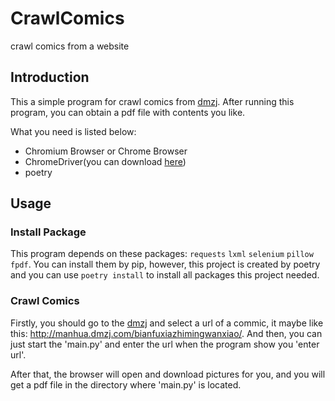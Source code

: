 # CrawlComics
crawl comics from a website

## Introduction
This a simple program for crawl comics from [dmzj](http://manhua.dmzj.com/). After running this program, you can obtain a pdf file with contents you like. 

What you need  is listed below:
- Chromium Browser or Chrome Browser 
- ChromeDriver(you can download [here](https://chromedriver.chromium.org/downloads))
- poetry

## Usage
### Install Package 
This program depends on these packages: `requests` `lxml` `selenium` `pillow` `fpdf`. You can install them by pip, however, this project is created by poetry and you can use `poetry install` to install all packages this project needed.

### Crawl Comics
Firstly, you should go to the [dmzj](http://manhua.dmzj.com/) and select a url of a commic, it maybe like this: http://manhua.dmzj.com/bianfuxiazhimingwanxiao/. And then, you can just start the 'main.py' and enter the url when the program show you 'enter url'. 

After that, the browser will open and download pictures for you, and you will get a pdf file in the directory where 'main.py' is located.
